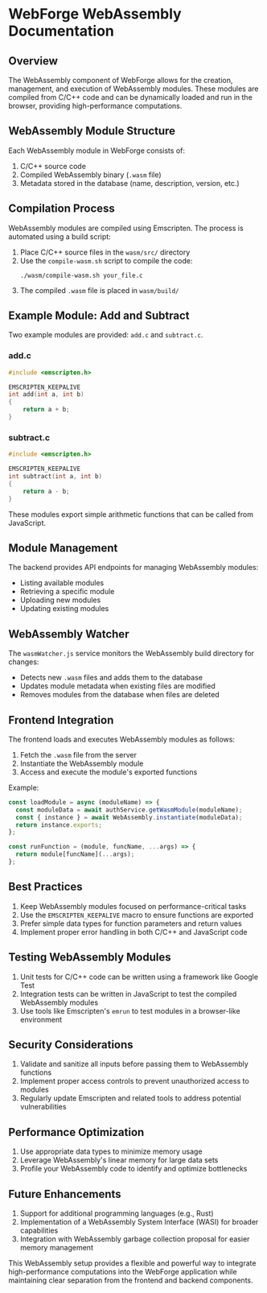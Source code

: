 # WebForge WebAssembly Documentation

## Overview

The WebAssembly component of WebForge allows for the creation, management, and execution of WebAssembly modules. These modules are compiled from C/C++ code and can be dynamically loaded and run in the browser, providing high-performance computations.

## WebAssembly Module Structure

Each WebAssembly module in WebForge consists of:
1. C/C++ source code
2. Compiled WebAssembly binary (`.wasm` file)
3. Metadata stored in the database (name, description, version, etc.)

## Compilation Process

WebAssembly modules are compiled using Emscripten. The process is automated using a build script:

1. Place C/C++ source files in the `wasm/src/` directory
2. Use the `compile-wasm.sh` script to compile the code:
   ```
   ./wasm/compile-wasm.sh your_file.c
   ```
3. The compiled `.wasm` file is placed in `wasm/build/`

## Example Module: Add and Subtract

Two example modules are provided: `add.c` and `subtract.c`.

### add.c
```c
#include <emscripten.h>

EMSCRIPTEN_KEEPALIVE
int add(int a, int b) 
{
    return a + b;
}
```

### subtract.c
```c
#include <emscripten.h>

EMSCRIPTEN_KEEPALIVE
int subtract(int a, int b) 
{
    return a - b;
}
```

These modules export simple arithmetic functions that can be called from JavaScript.

## Module Management

The backend provides API endpoints for managing WebAssembly modules:
- Listing available modules
- Retrieving a specific module
- Uploading new modules
- Updating existing modules

## WebAssembly Watcher

The `wasmWatcher.js` service monitors the WebAssembly build directory for changes:
- Detects new `.wasm` files and adds them to the database
- Updates module metadata when existing files are modified
- Removes modules from the database when files are deleted

## Frontend Integration

The frontend loads and executes WebAssembly modules as follows:

1. Fetch the `.wasm` file from the server
2. Instantiate the WebAssembly module
3. Access and execute the module's exported functions

Example:
```javascript
const loadModule = async (moduleName) => {
  const moduleData = await authService.getWasmModule(moduleName);
  const { instance } = await WebAssembly.instantiate(moduleData);
  return instance.exports;
};

const runFunction = (module, funcName, ...args) => {
  return module[funcName](...args);
};
```

## Best Practices

1. Keep WebAssembly modules focused on performance-critical tasks
2. Use the `EMSCRIPTEN_KEEPALIVE` macro to ensure functions are exported
3. Prefer simple data types for function parameters and return values
4. Implement proper error handling in both C/C++ and JavaScript code

## Testing WebAssembly Modules

1. Unit tests for C/C++ code can be written using a framework like Google Test
2. Integration tests can be written in JavaScript to test the compiled WebAssembly modules
3. Use tools like Emscripten's `emrun` to test modules in a browser-like environment

## Security Considerations

1. Validate and sanitize all inputs before passing them to WebAssembly functions
2. Implement proper access controls to prevent unauthorized access to modules
3. Regularly update Emscripten and related tools to address potential vulnerabilities

## Performance Optimization

1. Use appropriate data types to minimize memory usage
2. Leverage WebAssembly's linear memory for large data sets
3. Profile your WebAssembly code to identify and optimize bottlenecks

## Future Enhancements

1. Support for additional programming languages (e.g., Rust)
2. Implementation of a WebAssembly System Interface (WASI) for broader capabilities
3. Integration with WebAssembly garbage collection proposal for easier memory management

This WebAssembly setup provides a flexible and powerful way to integrate high-performance computations into the WebForge application while maintaining clear separation from the frontend and backend components.

